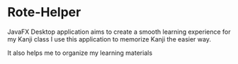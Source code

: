# Rote-Helper
JavaFX Desktop application aims to create a smooth learning experience for my Kanji class
I use this application to memorize Kanji the easier way.

It also helps me to organize my learning materials
